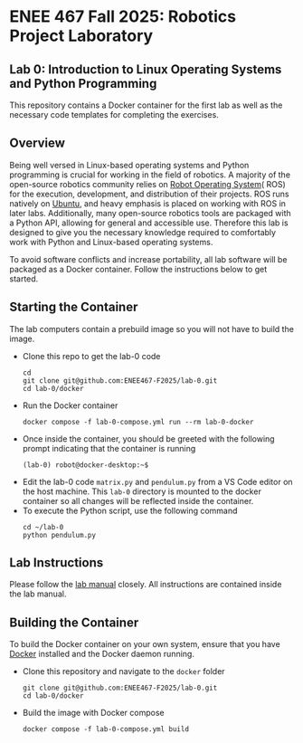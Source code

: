# ENEE 467 Fall 2025: Robotics Project Laboratory
## Lab 0: Introduction to Linux Operating Systems and Python Programming

This repository contains a Docker container for the first lab as well as the necessary code templates for completing the exercises.

## Overview

Being well versed in Linux-based operating systems and Python programming is crucial for working in the field of robotics. A majority of the open-source robotics community relies on [Robot Operating System](https://www.ros.org/)( ROS) for the execution, development, and distribution of their projects. ROS runs natively on [Ubuntu](https://ubuntu.com/), and heavy emphasis is placed on working with ROS in later labs. Additionally, many open-source robotics tools are packaged with a Python API, allowing for general and accessible use. Therefore this lab is designed to give you the necessary knowledge required to comfortably work with Python and Linux-based operating systems.

To avoid software conflicts and increase portability, all lab software will be packaged as a Docker container. Follow the instructions below to get started.

## Starting the Container

The lab computers contain a prebuild image so you will not have to build the image.
* Clone this repo to get the lab-0 code
    ```
    cd
    git clone git@github.com:ENEE467-F2025/lab-0.git
    cd lab-0/docker
    ```
* Run the Docker container
    ```
    docker compose -f lab-0-compose.yml run --rm lab-0-docker
    ```
* Once inside the container, you should be greeted with the following prompt indicating that the container is running
    ```
    (lab-0) robot@docker-desktop:~$
    ```
* Edit the lab-0 code `matrix.py` and `pendulum.py` from a VS Code editor on the host machine. This `lab-0` directory is mounted to the docker container so all changes will be reflected inside the container.
* To execute the Python script, use the following command
    ```
    cd ~/lab-0
    python pendulum.py
    ```

## Lab Instructions

Please follow the [lab manual](Lab_0_Python_and_Linux.pdf) closely. All instructions are contained inside the lab manual.

## Building the Container

To build the Docker container on your own system, ensure that you have [Docker](https://www.docker.com/get-started/) installed and the Docker daemon running.
* Clone this repository and navigate to the `docker` folder
    ```
    git clone git@github.com:ENEE467-F2025/lab-0.git
    cd lab-0/docker
    ```
* Build the image with Docker compose
    ```
    docker compose -f lab-0-compose.yml build
    ```
